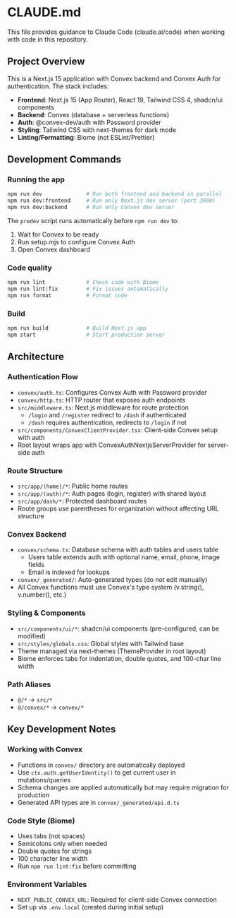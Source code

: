 # CLAUDE.md

This file provides guidance to Claude Code (claude.ai/code) when working with code in this repository.

## Project Overview

This is a Next.js 15 application with Convex backend and Convex Auth for authentication. The stack includes:
- **Frontend**: Next.js 15 (App Router), React 19, Tailwind CSS 4, shadcn/ui components
- **Backend**: Convex (database + serverless functions)
- **Auth**: @convex-dev/auth with Password provider
- **Styling**: Tailwind CSS with next-themes for dark mode
- **Linting/Formatting**: Biome (not ESLint/Prettier)

## Development Commands

### Running the app
```bash
npm run dev              # Run both frontend and backend in parallel
npm run dev:frontend     # Run only Next.js dev server (port 3000)
npm run dev:backend      # Run only Convex dev server
```

The `predev` script runs automatically before `npm run dev` to:
1. Wait for Convex to be ready
2. Run setup.mjs to configure Convex Auth
3. Open Convex dashboard

### Code quality
```bash
npm run lint             # Check code with Biome
npm run lint:fix         # Fix issues automatically
npm run format           # Format code
```

### Build
```bash
npm run build            # Build Next.js app
npm start                # Start production server
```

## Architecture

### Authentication Flow
- `convex/auth.ts`: Configures Convex Auth with Password provider
- `convex/http.ts`: HTTP router that exposes auth endpoints
- `src/middleware.ts`: Next.js middleware for route protection
  - `/login` and `/register` redirect to `/dash` if authenticated
  - `/dash` requires authentication, redirects to `/login` if not
- `src/components/ConvexClientProvider.tsx`: Client-side Convex setup with auth
- Root layout wraps app with ConvexAuthNextjsServerProvider for server-side auth

### Route Structure
- `src/app/(home)/*`: Public home routes
- `src/app/(auth)/*`: Auth pages (login, register) with shared layout
- `src/app/dash/*`: Protected dashboard routes
- Route groups use parentheses for organization without affecting URL structure

### Convex Backend
- `convex/schema.ts`: Database schema with auth tables and users table
  - Users table extends auth with optional name, email, phone, image fields
  - Email is indexed for lookups
- `convex/_generated/`: Auto-generated types (do not edit manually)
- All Convex functions must use Convex's type system (v.string(), v.number(), etc.)

### Styling & Components
- `src/components/ui/*`: shadcn/ui components (pre-configured, can be modified)
- `src/styles/globals.css`: Global styles with Tailwind base
- Theme managed via next-themes (ThemeProvider in root layout)
- Biome enforces tabs for indentation, double quotes, and 100-char line width

### Path Aliases
- `@/*` → `src/*`
- `@/convex/*` → `convex/*`

## Key Development Notes

### Working with Convex
- Functions in `convex/` directory are automatically deployed
- Use `ctx.auth.getUserIdentity()` to get current user in mutations/queries
- Schema changes are applied automatically but may require migration for production
- Generated API types are in `convex/_generated/api.d.ts`

### Code Style (Biome)
- Uses tabs (not spaces)
- Semicolons only when needed
- Double quotes for strings
- 100 character line width
- Run `npm run lint:fix` before committing

### Environment Variables
- `NEXT_PUBLIC_CONVEX_URL`: Required for client-side Convex connection
- Set up via `.env.local` (created during initial setup)
